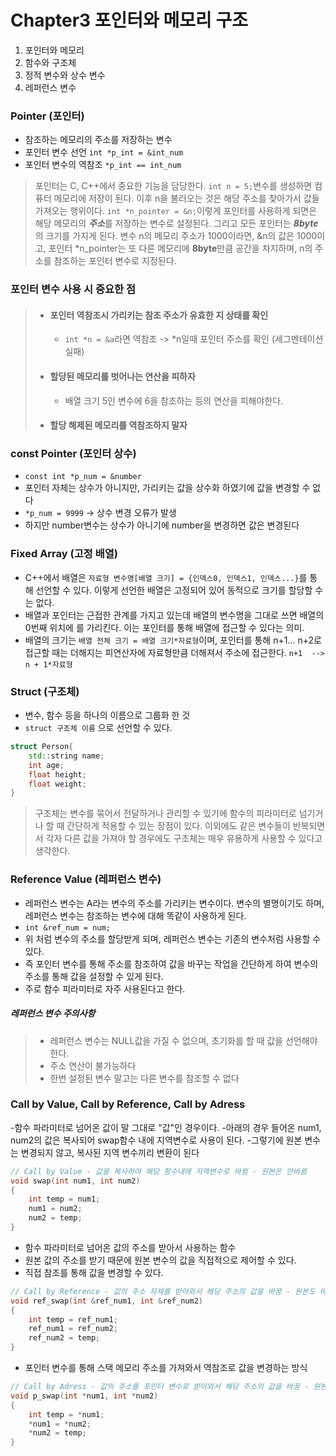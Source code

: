 # Chapter3 포인터와 메모리 구조
1. 포인터와 메모리
2. 함수와 구조체
3. 정적 변수와 상수 변수
4. 레퍼런스 변수

### Pointer (포인터)
- 참조하는 메모리의 주소를 저장하는 변수 
- 포인터 변수 선언 `int *p_int = &int_num`
- 포인터 변수의 역참조 `*p_int == int_num`
>포인터는 C, C++에서 중요한 기능을 담당한다. 
>`int n = 5;`변수를 생성하면 컴퓨터 메모리에 저장이 된다.
>이후 n을 불러오는 것은 해당 주소를 찾아가서 값들 가져오는 행위이다.
>`int *n_pointer = &n;`이렇게 포인터를 사용하게 되면은 해당 메모리의 ***주소***를 저장하는 변수로 설정된다. 그리고 모든 포인터는 ***8byte***의 크기를 가지게 된다.
>변수 n의 메모리 주소가 1000이라면, &n의 값은 1000이고, 포인터 \*n_pointer는 또 다른 메모리에 **8byte**만큼 공간을 차지하며, n의 주소를 참조하는 포인터 변수로 지정된다. 

### 포인터 변수 사용 시 중요한 점
>- #### 포인터 역참조시 가리키는 참조 주소가 유효한 지 상태를 확인
>	- `int *n = &a`라면 역참조 -> \*n일때 포인터 주소를 확인 (세그멘테이션 실패)
>- #### 할당된 메모리를 벗어나는 연산을 피하자
>	- 배열 크기 5인 변수에 6을 참조하는 등의 연산을 피해야한다.
>- #### 할당 해제된 메모리를 역참조하지 말자 


### const Pointer (포인터 상수)
- `const int *p_num = &number`
- 포인터 자체는 상수가 아니지만, 가리키는 값을 상수화 하였기에 값을 변경할 수 없다
- `*p_num = 9999` -> 상수 변경 오류가 발생
- 하지만 number변수는 상수가 아니기에 number을 변경하면 값은 변경된다


### Fixed Array (고정 배열)
- C++에서 배열은 `자료형 변수명[배열 크기] = {인덱스0, 인덱스1, 인덱스...}`를 통해 선언할 수 있다. 이렇게 선언한 배열은 고정되어 있어 동적으로 크기를 할당할 수는 없다.
- 배열과 포인터는 근접한 관계를 가지고 있는데 배열의 변수명을 그대로 쓰면 배열의 0번째 위치에 를 가리킨다. 이는 포인터를 통해 배열에 접근할 수 있다는 의미.
- 배열의 크기는 `배열 전체 크기 = 배열 크기*자료형`이며, 포인터를 통해 n+1... n+2로 접근할 때는 더해지는 피연산자에 자료형만큼 더해져서 주소에 접근한다. `n+1  -->  n + 1*자료형`

### Struct (구조체)
- 변수, 함수 등을 하나의 이름으로 그룹화 한 것
- `struct 구조체 이름` 으로 선언할 수 있다.
```cpp
struct Person{
	std::string name;
	int age;
	float height;
	float weight;
}
```
>구조체는 변수를 묶어서 전달하거나 관리할 수 있기에 함수의 피라미터로 넘기거나 할 때 간단하게 적용할 수 있는 장점이 있다. 이외에도 같은 변수들이 반복되면서 각자 다른 값을 가져야 할 경우에도 구조체는 매우 유용하게 사용할 수 있다고 생각한다.

### Reference Value (레퍼런스 변수)
- 레퍼런스 변수는 A라는 변수의 주소를 가리키는 변수이다. 변수의 별명이기도 하며, 레퍼런스 변수는 참조하는 변수에 대해 똑같이 사용하게 된다.
- `int &ref_num = num;`
- 위 처럼 변수의 주소를 할당받게 되며, 레퍼런스 변수는 기존의 변수처럼 사용할 수 있다.
- 즉 포인터 변수를 통해 주소를 참조하여 값을 바꾸는 작업을 간단하게 하여 변수의 주소를 통해 값을 설정할 수 있게 된다.
- 주로 함수 피라미터로 자주 사용된다고 한다.
##### 레퍼런스 변수 주의사항
>- 레퍼런스 변수는 NULL값을 가질 수 없으며, 초기화를 할 때 값을 선언해야한다.
>- 주소 연산이 불가능하다
>- 한번 설정된 변수 말고는 다른 변수를 참조할 수 없다



### Call by Value, Call by Reference, Call by Adress
-함수 파라미터로 넘어온 값이 말 그대로 "값"인 경우이다.
-아래의 경우 들어온 num1, num2의 값은 복사되어 swap함수 내에 지역변수로 사용이 된다.
-그렇기에 원본 변수는 변경되지 않고, 복사된 지역 변수끼리 변환이 된다
```cpp
// Call by Value - 값을 복사하여 해당 함수내에 지역변수로 바뀜 - 원본은 안바뀜
void swap(int num1, int num2)
{
    int temp = num1;
    num1 = num2;
    num2 = temp;
}
```
- 함수 파라미터로 넘어온 값의 주소를 받아서 사용하는 함수
- 원본 값의 주소를 받기 때문에 원본 변수의 값을 직접적으로 제어할 수 있다.
- 직접 참조를 통해 값을 변경할 수 있다.
```cpp
// Call by Reference - 값의 주소 자체를 받아와서 해당 주소의 값을 바꿈 - 원본도 바뀜
void ref_swap(int &ref_num1, int &ref_num2)
{
    int temp = ref_num1;
    ref_num1 = ref_num2;
    ref_num2 = temp;
}
```
- 포인터 변수를 통해 스택 메모리 주소를 가져와서 역참조로 값을 변경하는 방식
```cpp
// Call by Adress - 값의 주소를 포인터 변수로 받아와서 해당 주소의 값을 바꿈 - 원본도 바뀜
void p_swap(int *num1, int *num2)
{
    int temp = *num1;
    *num1 = *num2;
    *num2 = temp;
}
```

